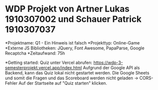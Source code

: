 # WDP Projekt von Artner Lukas 1910307002 und Schauer Patrick 1910307037

*Projektname: Q1 - Ein Hinweis ist falsch
*Projekttyp: Online-Game
*Externe JS Bibliotheken: JQuery, Font Awesome, PapaParse, Google Recaptcha
*Zeitaufwand: 75h

*Getting started:
Quiz unter Vercel abrufen: https://wdp-3-semesterprojekt.vercel.app/index.html
Aufgrund der Google API als Backend, kann das Quiz lokal nicht gestartet werden. 
Die Google Sheets und somit die Fragen und das Scoreboard werden nicht geladen -> CORS-Fehler
Auf der Startseite auf "Quiz starten" klicken.
